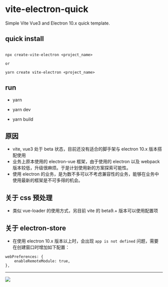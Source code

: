 # vite-electron-quick
Simple Vite Vue3 and Electron 10.x quick template.

## quick install

```

npx create-vite-electron <project_name>

or

yarn create vite-electron <project_name>

```

## run

- yarn

- yarn dev

- yarn build

## 原因
- vite, vue3 处于 beta 状态，目前还没有适合的脚手架与 electron 10.x 版本搭配使用
- 业务上原本使用的 electron-vue 框架，由于使用的 electron 以及 webpack 版本较低，升级很麻烦。于是计划使用新的方案探索可能性。
- 使用 electron 的业务，是为数不多可以不考虑兼容性的业务，能够在业务中使用最新的框架是不可多得的机会。

## 关于 css 预处理
- 类似 vue-loader 的使用方式，另目前 vite 的 beta9.+ 版本可以使用配置项

## 关于 electron-store
- 在使用 electron 10.x 版本以上时，会出现 `app is not defined` 问题，需要在创建窗口时增加如下配置：

```
webPreferences: {
    enableRemoteModule: true,
},
```

---

![](https://tva1.sinaimg.cn/large/007S8ZIlly1gisdbjqpeij30h60kgwfb.jpg)

